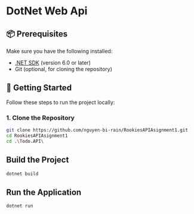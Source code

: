 # DotNet Web Api

## 📦 Prerequisites

Make sure you have the following installed:

- [.NET SDK](https://dotnet.microsoft.com/download) (version 6.0 or later)
- Git (optional, for cloning the repository)

## 🚀 Getting Started

Follow these steps to run the project locally:

### 1. Clone the Repository

```bash
git clone https://github.com/nguyen-bi-rain/RookiesAPIAsignment1.git
cd RookiesAPIAsignment1
cd .\Todo.API\
```
##  Build the Project
```bash
dotnet build
```
##   Run the Application
```bash
dotnet run
```
